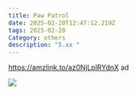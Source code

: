 ```yaml
---
title: Paw Patrol
date: 2025-02-20T12:47:12.219Z
tags: 2025-02-20
Category: others
description: "5.xx "
---
```

https://amzlink.to/az0NjLplRYdnX  ad 

![](https://m.media-amazon.com/images/I/81Zuu1BQDcL._AC_SL1500_.jpg)

<!--EndFragment-->
